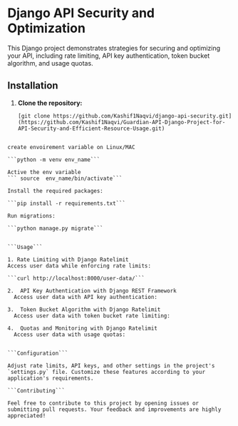 # Django API Security and Optimization

This Django project demonstrates strategies for securing and optimizing your API, including rate limiting, API key authentication, token bucket algorithm, and usage quotas.

## Installation

1. **Clone the repository:**

   ```
   [git clone https://github.com/Kashif1Naqvi/django-api-security.git](https://github.com/Kashif1Naqvi/Guardian-API-Django-Project-for-API-Security-and-Efficient-Resource-Usage.git)
  ```

create envoirement variable on Linux/MAC

```python -m venv env_name```

Active the env variable
``` source  env_name/bin/activate```

Install the required packages:

```pip install -r requirements.txt```

Run migrations:

```python manage.py migrate```


```Usage```

1. Rate Limiting with Django Ratelimit
Access user data while enforcing rate limits:

```curl http://localhost:8000/user-data/```

2.  API Key Authentication with Django REST Framework
    Access user data with API key authentication:

3.  Token Bucket Algorithm with Django Ratelimit
    Access user data with token bucket rate limiting:

4.  Quotas and Monitoring with Django Ratelimit
    Access user data with usage quotas:


```Configuration```

Adjust rate limits, API keys, and other settings in the project's `settings.py` file. Customize these features according to your application's requirements.

```Contributing```

Feel free to contribute to this project by opening issues or submitting pull requests. Your feedback and improvements are highly appreciated!




